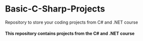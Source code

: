 # Basic-C-Sharp-Projects
Repository to store your coding projects from C# and .NET course

<h4> This repository contains projects from the C# and .NET course</h4>
